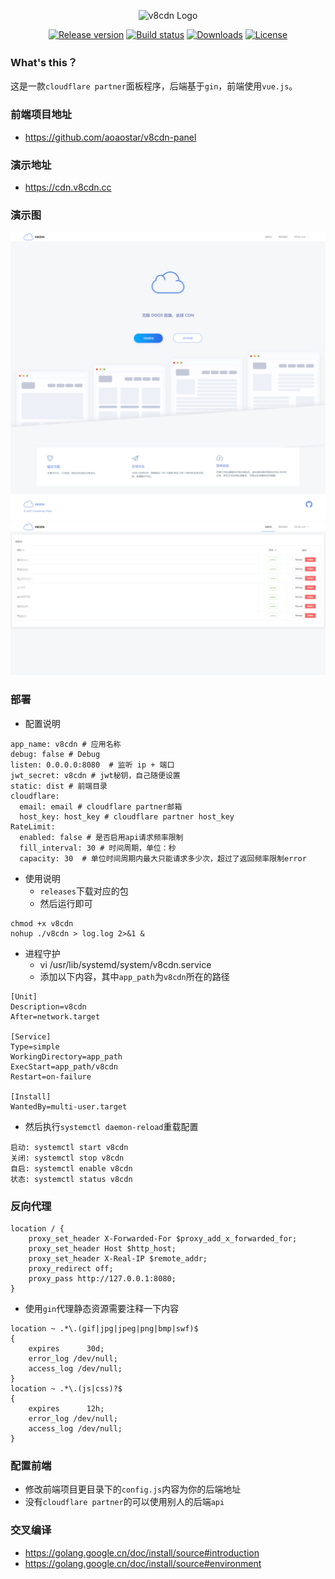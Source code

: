 <p align="center">
    <img src="https://z3.ax1x.com/2021/09/08/h7EZrQ.png" alt="v8cdn Logo" width="200"/>
</p>
<p align="center">
  <a href="https://github.com/aoaostar/v8cdn/releases"><img src="https://img.shields.io/github/release/aoaostar/v8cdn?style=flat-square" alt="Release version"></a>
  <a href="https://github.com/aoaostar/v8cdn/actions?query=workflow%3ABuild"><img src="https://img.shields.io/github/workflow/status/aoaostar/v8cdn/build?style=flat-square" alt="Build status"></a>
  <a href="https://github.com/aoaostar/v8cdn/releases"><img src="https://img.shields.io/github/downloads/aoaostar/v8cdn/total?style=flat-square" alt="Downloads"></a>
  <a href="https://github.com/aoaostar/v8cdn/blob/master/LICENSE"><img src="https://img.shields.io/github/license/aoaostar/v8cdn?style=flat-square" alt="License"></a>
</p>

### What's this？
这是一款`cloudflare partner`面板程序，后端基于`gin`，前端使用`vue.js`。

### 前端项目地址

* <https://github.com/aoaostar/v8cdn-panel>

### 演示地址

* <https://cdn.v8cdn.cc>

### 演示图

![](preview/home.png)
![](preview/dashboard.png)

### 部署

* 配置说明

```shell
app_name: v8cdn # 应用名称
debug: false # Debug
listen: 0.0.0.0:8080  # 监听 ip + 端口
jwt_secret: v8cdn # jwt秘钥，自己随便设置
static: dist # 前端目录
cloudflare:
  email: email # cloudflare partner邮箱
  host_key: host_key # cloudflare partner host_key
RateLimit:
  enabled: false # 是否启用api请求频率限制
  fill_interval: 30 # 时间周期，单位：秒
  capacity: 30  # 单位时间周期内最大只能请求多少次，超过了返回频率限制error
```

* 使用说明
    + `releases`下载对应的包
    + 然后运行即可

```shell
chmod +x v8cdn
nohup ./v8cdn > log.log 2>&1 &
```

* 进程守护
    + vi /usr/lib/systemd/system/v8cdn.service
    + 添加以下内容，其中`app_path`为`v8cdn`所在的路径

```shell
[Unit]
Description=v8cdn
After=network.target
 
[Service]
Type=simple
WorkingDirectory=app_path
ExecStart=app_path/v8cdn
Restart=on-failure
 
[Install]
WantedBy=multi-user.target
```

* 然后执行`systemctl daemon-reload`重载配置

```
启动: systemctl start v8cdn
关闭: systemctl stop v8cdn
自启: systemctl enable v8cdn
状态: systemctl status v8cdn
```

### 反向代理

```
location / {
    proxy_set_header X-Forwarded-For $proxy_add_x_forwarded_for;
    proxy_set_header Host $http_host;
    proxy_set_header X-Real-IP $remote_addr;
    proxy_redirect off;
    proxy_pass http://127.0.0.1:8080;
}
```

* 使用`gin`代理静态资源需要注释一下内容

```shell
location ~ .*\.(gif|jpg|jpeg|png|bmp|swf)$
{
    expires      30d;
    error_log /dev/null;
    access_log /dev/null;
}
location ~ .*\.(js|css)?$
{
    expires      12h;
    error_log /dev/null;
    access_log /dev/null;
}
```

### 配置前端

* 修改前端项目更目录下的`config.js`内容为你的后端地址
* 没有`cloudflare partner`的可以使用别人的后端`api`

### 交叉编译

* <https://golang.google.cn/doc/install/source#introduction>
* <https://golang.google.cn/doc/install/source#environment>